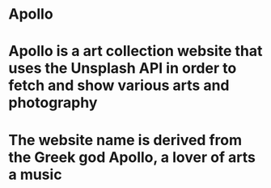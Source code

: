 # Apollo
# Apollo is a art collection website that uses the Unsplash API in order to fetch and show various arts and photography
# The website name is derived from the Greek god Apollo, a lover of arts a music
